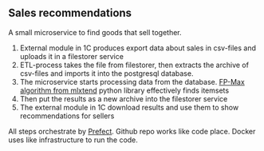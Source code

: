 ## Sales recommendations
A small microservice to find goods that sell together.
1. External module in 1C produces export data about sales in csv-files and uploads it in a filestorer service
2. ETL-process takes the file from filestorer, then extracts the archive of csv-files and imports it into the postgresql database.
3. The microservice starts processing data from the database. [FP-Max algorithm from mlxtend](https://rasbt.github.io/mlxtend/user_guide/frequent_patterns/fpmax/) python library effectively finds itemsets
4. Then put the results as a new archive into the filestorer service
5. The external module in 1C download results and use them to show recommendations for sellers

All steps orchestrate by [Prefect](https://docs.prefect.io/latest/).
Github repo works like code place.
Docker uses like infrastructure to run the code.